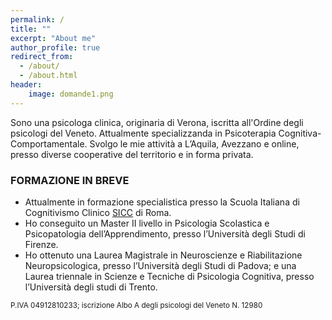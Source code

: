 ```yaml
---
permalink: /
title: ""
excerpt: "About me"
author_profile: true
redirect_from: 
  - /about/
  - /about.html
header:
    image: domande1.png
---
```




<!--### _Stai affrontando un periodo complesso e desideri uno spazio di ascolto?_-->

<!--### _La tua memoria ti sembra meno affidabile di un tempo?_-->

<!--### _Vorresti un supporto nello studio su misura per te?_-->


Sono una psicologa clinica, originaria di Verona, iscritta all'Ordine degli psicologi del Veneto. Attualmente specializzanda in Psicoterapia Cognitiva-Comportamentale.  Svolgo le mie attività a L’Aquila, Avezzano e online, presso diverse cooperative del territorio e in forma privata. 

### FORMAZIONE IN BREVE 
- Attualmente in formazione specialistica presso la Scuola Italiana di Cognitivismo Clinico [SICC](https://apc.it/) di Roma. 
- Ho conseguito un Master II livello in Psicologia Scolastica e Psicopatologia dell’Apprendimento, presso l’Università degli Studi di Firenze.
- Ho ottenuto una Laurea Magistrale in Neuroscienze e Riabilitazione Neuropsicologica, presso l’Università degli Studi di Padova; e una Laurea triennale in Scienze e Tecniche di Psicologia Cognitiva, presso l’Università degli studi di Trento.


<!--<img src="/images/profilo_2.jpg"  width="500" height="200">-->


<sub>P.IVA 04912810233; iscrizione Albo A degli psicologi del Veneto N. 12980</sub>
